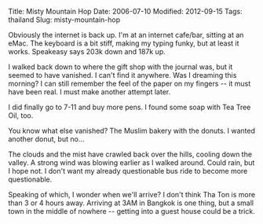 Title: Misty Mountain Hop
Date: 2006-07-10
Modified: 2012-09-15
Tags: thailand
Slug: misty-mountain-hop

Obviously the internet is back up. I'm at an internet cafe/bar, sitting at an eMac. The keyboard is a bit stiff, making my typing funky, but at least it works. Speakeasy says 203k down and 187k up.

I walked back down to where the gift shop with the journal was, but it seemed to have vanished. I can't find it anywhere. Was I dreaming this morning? I can still remember the feel of the paper on my fingers -- it must have been real. I must make another attempt later.

I did finally go to 7-11 and buy more pens. I found some soap with Tea Tree Oil, too.

You know what else vanished? The Muslim bakery with the donuts. I wanted another donut, but no...

The clouds and the mist have crawled back over the hills, cooling down the valley. A strong wind was blowing earlier as I walked around. Could rain, but I hope not. I don't want my already questionable bus ride to become more questionable.

Speaking of which, I wonder when we'll arrive? I don't think Tha Ton is more than 3 or 4 hours away. Arriving at 3AM in Bangkok is one thing, but a small town in the middle of nowhere -- getting into a guest house could be a trick.
